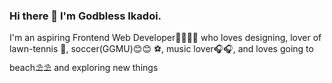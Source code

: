 ### Hi there 👋 I'm Godbless Ikadoi.
I'm an aspiring Frontend Web Developer👩‍💻👩‍💻 who loves designing, lover of lawn-tennis 🎾, soccer(GGMU)😊😊 ⚽, music lover🎧🎧, and loves going to beach⛱️⛱️ and exploring new things

<!--
**TariCodes/TariCodes** is a ✨ _special_ ✨ repository because its `README.md` (this file) appears on your GitHub profile.

Here are some ideas to get you started:

- 🔭 I’m currently working on ...
- 🌱 I’m currently learning ...
- 👯 I’m looking to collaborate on ...
- 🤔 I’m looking for help with ...
- 💬 Ask me about ...
- 📫 How to reach me: ...
- 😄 Pronouns: ...
- ⚡ Fun fact: ...
-->
